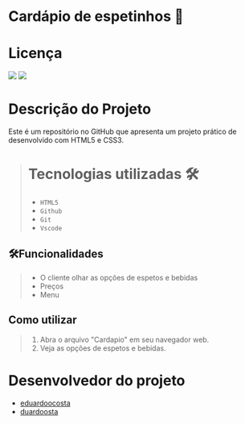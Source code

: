 # Cardápio de espetinhos 🍢

# Licença
![](https://img.shields.io/badge/license-%20Escola%20Marista%20Ir.%20Ac%C3%A1cio-black) ![](https://img.shields.io/badge/version-0.1-white) 

# Descrição do Projeto
Este é um repositório no GitHub que apresenta um projeto prático de desenvolvido com HTML5 e CSS3.

># Tecnologias utilizadas 🛠️
>* ``HTML5``
>* ``Github`` 
>* ``Git``
>* ``Vscode``

##  🛠️Funcionalidades
>- O cliente olhar as opções de espetos e bebidas
>- Preços
>- Menu

## Como utilizar
>1. Abra o arquivo "Cardapio" em seu navegador web.
>2. Veja as opções de espetos e bebidas.

# Desenvolvedor do projeto
* [eduardoocosta](https://github.com/eduardoocosta)
* [duardoosta](https://www.instagram.com/duardooosta)